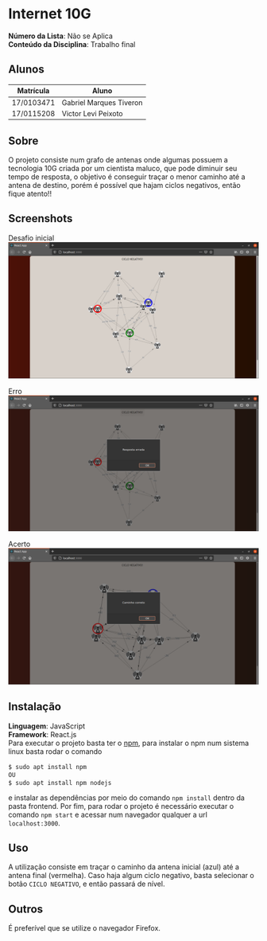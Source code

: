 # Internet 10G

**Número da Lista**: Não se Aplica<br>
**Conteúdo da Disciplina**: Trabalho final<br>

## Alunos
|Matrícula | Aluno |
| -- | -- |
| 17/0103471  |  Gabriel Marques Tiveron |
| 17/0115208  |  Victor Levi Peixoto |

## Sobre 
O projeto consiste num grafo de antenas onde algumas possuem a tecnologia 10G criada por um cientista maluco,
que pode diminuir seu tempo de resposta,
o objetivo é conseguir traçar o menor caminho até a antena de destino, porém é possível que hajam ciclos negativos,
então fique atento!!

## Screenshots

Desafio inicial
![img1](./Tutorial/ex1.png)

Erro
![img2](./Tutorial/ex2.png)

Acerto
![img3](./Tutorial/ex3.png)


## Instalação 
**Linguagem**: JavaScript<br>
**Framework**: React.js<br>
Para executar o projeto basta ter o [npm](https://www.npmjs.com/get-npm),
para instalar o npm num sistema linux basta rodar o comando 
```
$ sudo apt install npm
OU
$ sudo apt install npm nodejs
```
e instalar as dependências por meio do comando ```npm install``` dentro da pasta frontend.
Por fim, para rodar o projeto é necessário executar o comando ```npm start``` e acessar num
navegador qualquer a url ```localhost:3000```.

## Uso 
A utilização consiste em traçar o caminho da antena inicial (azul) até a antena final (vermelha). Caso haja algum ciclo negativo, basta selecionar o botão ```CICLO NEGATIVO```, e então passará de nível.

## Outros 
É preferível que se utilize o navegador Firefox.




